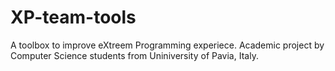 # XP-team-tools
A toolbox to improve eXtreem Programming experiece. Academic project by Computer Science students from Uniniversity of Pavia, Italy.

